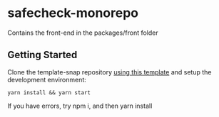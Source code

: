 # safecheck-monorepo

Contains the front-end in the packages/front folder

## Getting Started

Clone the template-snap repository [using this template](https://github.com/MetaMask/template-snap-monorepo/generate) and setup the development environment:

```shell
yarn install && yarn start
```
If you have errors, try npm i, and then yarn install
